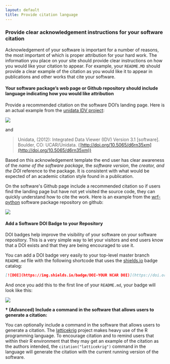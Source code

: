 ```yaml
---
layout: default
title: Provide citation language
---
```


### Provide clear acknowledgement instructions for your software citation

Acknowledgement of your software is important for a number of reasons, the most important of which is proper attribution for your hard work.  The information you place on your site should provide clear instructions on how you would like your citation to appear.  For example, your `README.MD` should provide a clear example of the citation as you would like it to appear in  publications and other works that cite your software.

#### Your software package’s web page or Github repository should include language indicating how you would like attribution

Provide a recommended citation on the software DOI’s landing page.  Here is an actual example from the [unidata IDV project](https://www.unidata.ucar.edu/software/idv/):

![](/software-citation/assets/idv_citation_example.PNG)

and 

> Unidata, (2012): Integrated Data Viewer (IDV) Version 3.1 [software]. Boulder, CO: UCAR/Unidata. ([http://doi.org/10.5065/d6rn35xm](http://doi.org/10.5065/d6rn35xm))

Based on this acknowledgement template the end user has clear awareness of the *name of the software package*, the *software version*, the *creator, and the DOI* reference to the package.  It is consistent with what would be expected of an academic citation style found in a publication.

On the software's Github page include a recommended citation so if users find the landing page but have not yet visited the source code, they can quickly understand how to cite the work.  Here is an example from the [wrf-python](https://github.com/ncar/wrf-python) software package repository on github:

![](/software-citation/assets/wrf_citation_example.PNG)

#### Add a Software DOI Badge to your Repository

DOI badges help improve the visibility of your software on your software repository.  This is a very simple way to let your visitors and end users know that a DOI exists and that they are being encouraged to use it.

You can add a DOI badge very easily to your top-level master branch `README.md` file with the following shortcode that uses the [shields.io](https://shields.io) badge catalog:

```markdown
[![DOI](https://img.shields.io/badge/DOI-YOUR NCAR DOI)](https://doi.org/YOUR_NCAR_DOI)
```

And once you add this to the first line of your `README.md`, your badge will look like this:

![](/software-citation/assets/doi_badge_example.PNG)


**&dagger; (Advanced) Include a command in the software that allows users to generate a citation:**

You can optionally include a command in the software that allows users to generate a citation.  The [latticekrig](https://cran.r-project.org/web/packages/LatticeKrig/index.html) project makes heavy use of the R programming language.  To encourage citation and to remind users that within their R environment that they may get an example of the citation as the authors intended, the `citation("latticekrig")` command in the language will generate the citation with the current running version of the software.